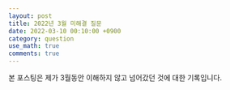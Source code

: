 ```yaml
---
layout: post
title: 2022년 3월 미해결 질문
date: 2022-03-10 00:10:00 +0900
category: question
use_math: true
comments: true
---
```


본 포스팅은 제가 3월동안 이해하지 않고 넘어갔던 것에 대한 기록입니다.
